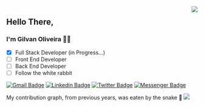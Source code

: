 <!-- Resumo das atividades no GitHub -->
<img align="right" src="https://github-readme-stats.vercel.app/api?username=GilvanPOliveira&show_icons=true&icon_color=CE1D2D&text_color=718096&bg_color=00000000&hide_title=true&hide_border=true"/>

## Hello There, 
### I'm Gilvan Oliveira 🙋‍♂️

- [X] Full Stack Developer (in Progress...)
- [ ] Front End Developer
- [ ] Back End Developer
- [ ] Follow the white rabbit

<!-- Social -->
[![Gmail Badge](https://img.shields.io/badge/-gilvanpoliveira06@gmail.com-c14438?style=flat&logo=Gmail&logoColor=white)](mailto:gilvanpoliveira06@gmail.com "Connect via Email")
[![Linkedin Badge](https://img.shields.io/badge/-gilvanpoliveira%20Dey-0072b1?style=flat&logo=Linkedin&logoColor=white)](https://www.linkedin.com/in/gilvanpoliveira/ "Connect on LinkedIn")
[![Twitter Badge](https://img.shields.io/badge/-@GilvanPOliveira-00acee?style=flat&logo=Twitter&logoColor=white)](https://twitter.com/GilvanPOliveira "Follow on Twitter")
[![Messenger Badge](https://img.shields.io/badge/-Messenger-0078FF?style=flat&logo=Messenger&logoColor=white)](https://m.me/gilvanpoliveira06 "Connect on Facebook")

<!--
[![Linkedin: gilvanpoliveira06](https://img.shields.io/badge/-gilvanpoliveira06-blue?style=flat-square&logo=Linkedin&logoColor=white&link=https://www.linkedin.com/in/gilvanpoliveira06-p-singh/)](https://www.linkedin.com/in/gilvanpoliveira06/)
![GitHub: followers](https://img.shields.io/github/followers/GilvanPOliveira?label=Follow&style=social)
-->

<!-- Exibir Trofeus -->
<!-- TEMAS: dark, radical, merko, gruvbox, tokyonight, onedark, cobalt, synthwave, highcontrast, dracula -->
<!-- [![trophy](https://github-profile-trophy.vercel.app/?username=GilvanPOliveira&theme=dracula)](https://github.com/ryo-ma/github-profile-trophy) -->

<!-- Exibir Linguagens mais utilizadas -->
<!-- <img align="right" src="https://github-readme-stats.vercel.app/api/top-langs/?username=GilvanPOliveira&layout=compact&langs_count=10&theme=dark"/> -->

<!-- Gif Snake do gráfico de contribuição -->
My contribution graph, from previous years, was eaten by the snake 🐍
<img src='https://github.com/LuigiGF/LuigiGF/blob/output/github-contribution-grid-snake.svg'> 

<!-- Gif Snake
Light Mode
<img align='center' src='https://github.com/mayankchaudhary26/mayankchaudhary26/blob/output/github-contribution-grid-snake.gif' width='900"'> 
Dark Mode
![Snake animation](https://github.com/LuigiGF/LuigiGF/blob/output/github-contribution-grid-snake.svg)
-->

